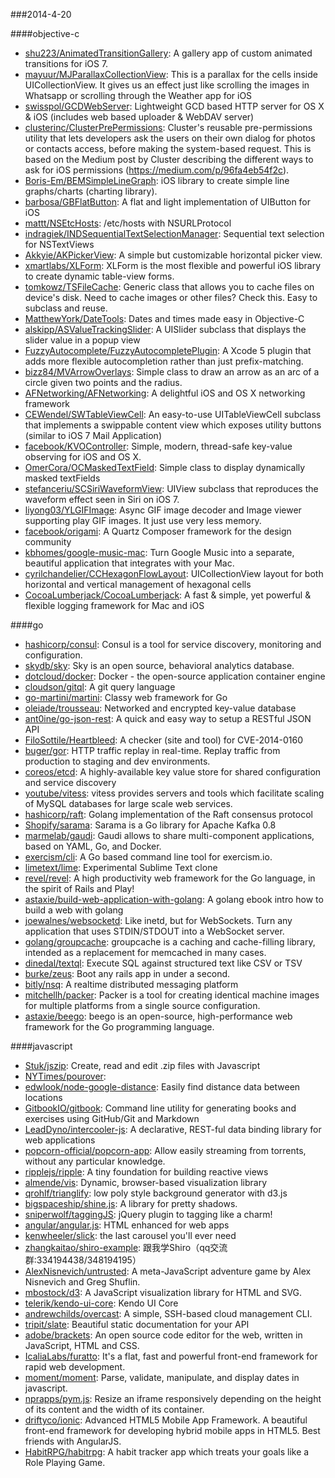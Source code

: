 ###2014-4-20

####objective-c
* [shu223/AnimatedTransitionGallery](https://github.com/shu223/AnimatedTransitionGallery): A gallery app of custom animated transitions for iOS 7.
* [mayuur/MJParallaxCollectionView](https://github.com/mayuur/MJParallaxCollectionView): This is a parallax for the cells inside UICollectionView. It gives us an effect just like scrolling the images in Whatsapp or scrolling through the Weather app for iOS
* [swisspol/GCDWebServer](https://github.com/swisspol/GCDWebServer): Lightweight GCD based HTTP server for OS X & iOS (includes web based uploader & WebDAV server)
* [clusterinc/ClusterPrePermissions](https://github.com/clusterinc/ClusterPrePermissions): Cluster's reusable pre-permissions utility that lets developers ask the users on their own dialog for photos or contacts access, before making the system-based request. This is based on the Medium post by Cluster describing the different ways to ask for iOS permissions (https://medium.com/p/96fa4eb54f2c).
* [Boris-Em/BEMSimpleLineGraph](https://github.com/Boris-Em/BEMSimpleLineGraph): iOS library to create simple line graphs/charts (charting library).
* [barbosa/GBFlatButton](https://github.com/barbosa/GBFlatButton): A flat and light implementation of UIButton for iOS
* [mattt/NSEtcHosts](https://github.com/mattt/NSEtcHosts): /etc/hosts with NSURLProtocol
* [indragiek/INDSequentialTextSelectionManager](https://github.com/indragiek/INDSequentialTextSelectionManager): Sequential text selection for NSTextViews
* [Akkyie/AKPickerView](https://github.com/Akkyie/AKPickerView): A simple but customizable horizontal picker view.
* [xmartlabs/XLForm](https://github.com/xmartlabs/XLForm): XLForm is the most flexible and powerful iOS library to create dynamic table-view forms.
* [tomkowz/TSFileCache](https://github.com/tomkowz/TSFileCache): Generic class that allows you to cache files on device's disk. Need to cache images or other files? Check this. Easy to subclass and reuse.
* [MatthewYork/DateTools](https://github.com/MatthewYork/DateTools): Dates and times made easy in Objective-C
* [alskipp/ASValueTrackingSlider](https://github.com/alskipp/ASValueTrackingSlider): A UISlider subclass that displays the slider value in a popup view
* [FuzzyAutocomplete/FuzzyAutocompletePlugin](https://github.com/FuzzyAutocomplete/FuzzyAutocompletePlugin): A Xcode 5 plugin that adds more flexible autocompletion rather than just prefix-matching.
* [bizz84/MVArrowOverlays](https://github.com/bizz84/MVArrowOverlays): Simple class to draw an arrow as an arc of a circle given two points and the radius.
* [AFNetworking/AFNetworking](https://github.com/AFNetworking/AFNetworking): A delightful iOS and OS X networking framework
* [CEWendel/SWTableViewCell](https://github.com/CEWendel/SWTableViewCell): An easy-to-use UITableViewCell subclass that implements a swippable content view which exposes utility buttons (similar to iOS 7 Mail Application)
* [facebook/KVOController](https://github.com/facebook/KVOController): Simple, modern, thread-safe key-value observing for iOS and OS X.
* [OmerCora/OCMaskedTextField](https://github.com/OmerCora/OCMaskedTextField): Simple class to display dynamically masked textFields
* [stefanceriu/SCSiriWaveformView](https://github.com/stefanceriu/SCSiriWaveformView): UIView subclass that reproduces the waveform effect seen in Siri on iOS 7.
* [liyong03/YLGIFImage](https://github.com/liyong03/YLGIFImage): Async GIF image decoder and Image viewer supporting play GIF images. It just use very less memory.
* [facebook/origami](https://github.com/facebook/origami): A Quartz Composer framework for the design community
* [kbhomes/google-music-mac](https://github.com/kbhomes/google-music-mac): Turn Google Music into a separate, beautiful application that integrates with your Mac.
* [cyrilchandelier/CCHexagonFlowLayout](https://github.com/cyrilchandelier/CCHexagonFlowLayout): UICollectionView layout for both horizontal and vertical management of hexagonal cells
* [CocoaLumberjack/CocoaLumberjack](https://github.com/CocoaLumberjack/CocoaLumberjack): A fast & simple, yet powerful & flexible logging framework for Mac and iOS

####go
* [hashicorp/consul](https://github.com/hashicorp/consul): Consul is a tool for service discovery, monitoring and configuration.
* [skydb/sky](https://github.com/skydb/sky): Sky is an open source, behavioral analytics database.
* [dotcloud/docker](https://github.com/dotcloud/docker): Docker - the open-source application container engine
* [cloudson/gitql](https://github.com/cloudson/gitql): A git query language
* [go-martini/martini](https://github.com/go-martini/martini): Classy web framework for Go
* [oleiade/trousseau](https://github.com/oleiade/trousseau): Networked and encrypted key-value database
* [ant0ine/go-json-rest](https://github.com/ant0ine/go-json-rest): A quick and easy way to setup a RESTful JSON API
* [FiloSottile/Heartbleed](https://github.com/FiloSottile/Heartbleed): A checker (site and tool) for CVE-2014-0160
* [buger/gor](https://github.com/buger/gor): HTTP traffic replay in real-time. Replay traffic from production to staging and dev environments.  
* [coreos/etcd](https://github.com/coreos/etcd): A highly-available key value store for shared configuration and service discovery
* [youtube/vitess](https://github.com/youtube/vitess): vitess provides servers and tools which facilitate scaling of MySQL databases for large scale web services.
* [hashicorp/raft](https://github.com/hashicorp/raft): Golang implementation of the Raft consensus protocol
* [Shopify/sarama](https://github.com/Shopify/sarama): Sarama is a Go library for Apache Kafka 0.8 
* [marmelab/gaudi](https://github.com/marmelab/gaudi): Gaudi allows to share multi-component applications, based on YAML, Go, and Docker.
* [exercism/cli](https://github.com/exercism/cli): A Go based command line tool for exercism.io.
* [limetext/lime](https://github.com/limetext/lime): Experimental Sublime Text clone
* [revel/revel](https://github.com/revel/revel): A high productivity web framework for the Go language, in the spirit of Rails and Play!
* [astaxie/build-web-application-with-golang](https://github.com/astaxie/build-web-application-with-golang): A golang ebook intro how to build a web with golang
* [joewalnes/websocketd](https://github.com/joewalnes/websocketd): Like inetd, but for WebSockets. Turn any application that uses STDIN/STDOUT into a WebSocket server.
* [golang/groupcache](https://github.com/golang/groupcache): groupcache is a caching and cache-filling library, intended as a replacement for memcached in many cases.
* [dinedal/textql](https://github.com/dinedal/textql): Execute SQL against structured text like CSV or TSV
* [burke/zeus](https://github.com/burke/zeus): Boot any rails app in under a second.
* [bitly/nsq](https://github.com/bitly/nsq): A realtime distributed messaging platform
* [mitchellh/packer](https://github.com/mitchellh/packer): Packer is a tool for creating identical machine images for multiple platforms from a single source configuration.
* [astaxie/beego](https://github.com/astaxie/beego): beego is an open-source, high-performance web framework for the Go programming language.

####javascript
* [Stuk/jszip](https://github.com/Stuk/jszip): Create, read and edit .zip files with Javascript
* [NYTimes/pourover](https://github.com/NYTimes/pourover): 
* [edwlook/node-google-distance](https://github.com/edwlook/node-google-distance): Easily find distance data between locations
* [GitbookIO/gitbook](https://github.com/GitbookIO/gitbook): Command line utility for generating books and exercises using GitHub/Git and Markdown
* [LeadDyno/intercooler-js](https://github.com/LeadDyno/intercooler-js): A declarative, REST-ful data binding library for web applications
* [popcorn-official/popcorn-app](https://github.com/popcorn-official/popcorn-app): Allow easily streaming from torrents, without any particular knowledge.
* [ripplejs/ripple](https://github.com/ripplejs/ripple): A tiny foundation for building reactive views
* [almende/vis](https://github.com/almende/vis): Dynamic, browser-based visualization library
* [qrohlf/trianglify](https://github.com/qrohlf/trianglify): low poly style background generator with d3.js
* [bigspaceship/shine.js](https://github.com/bigspaceship/shine.js): A library for pretty shadows.
* [sniperwolf/taggingJS](https://github.com/sniperwolf/taggingJS): jQuery plugin to tagging like a charm!
* [angular/angular.js](https://github.com/angular/angular.js): HTML enhanced for web apps
* [kenwheeler/slick](https://github.com/kenwheeler/slick): the last carousel you'll ever need
* [zhangkaitao/shiro-example](https://github.com/zhangkaitao/shiro-example): 跟我学Shiro（qq交流群:334194438/348194195）
* [AlexNisnevich/untrusted](https://github.com/AlexNisnevich/untrusted): A meta-JavaScript adventure game by Alex Nisnevich and Greg Shuflin.
* [mbostock/d3](https://github.com/mbostock/d3): A JavaScript visualization library for HTML and SVG.
* [telerik/kendo-ui-core](https://github.com/telerik/kendo-ui-core): Kendo UI Core
* [andrewchilds/overcast](https://github.com/andrewchilds/overcast): A simple, SSH-based cloud management CLI.
* [tripit/slate](https://github.com/tripit/slate): Beautiful static documentation for your API
* [adobe/brackets](https://github.com/adobe/brackets): An open source code editor for the web, written in JavaScript, HTML and CSS.
* [IcaliaLabs/furatto](https://github.com/IcaliaLabs/furatto): It's a flat, fast and powerful front-end framework for  rapid web development.
* [moment/moment](https://github.com/moment/moment): Parse, validate, manipulate, and display dates in javascript.
* [nprapps/pym.js](https://github.com/nprapps/pym.js): Resize an iframe responsively depending on the height of its content and the width of its container.
* [driftyco/ionic](https://github.com/driftyco/ionic): Advanced HTML5 Mobile App Framework. A beautiful front-end framework for developing hybrid mobile apps in HTML5. Best friends with AngularJS.
* [HabitRPG/habitrpg](https://github.com/HabitRPG/habitrpg): A habit tracker app which treats your goals like a Role Playing Game.
